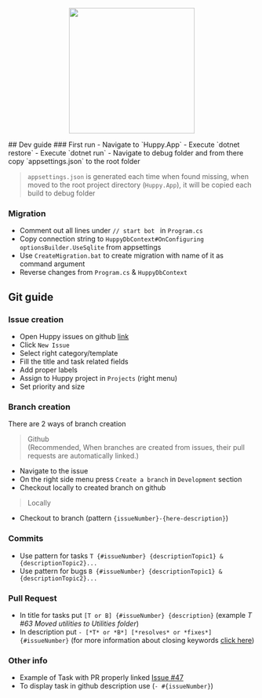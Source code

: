 <p align="center">
<img width="256" src="https://images-ext-2.discordapp.net/external/Tfsh5HEdZUnaOHp7gWXx83i8qv6hd7MlIn7TMYHMeHk/%3Fsize%3D4096/https/cdn.discordapp.com/avatars/894305597569257492/bc6f202d62ad3ba1fedad317d21dabcc.png?width=870&height=870" />
</p>
## Dev guide
### First run
- Navigate to `Huppy.App`
- Execute `dotnet restore`
- Execute `dotnet run`
- Navigate to debug folder and from there copy `appsettings.json` to the root folder 

> `appsettings.json` is generated each time when found missing, when moved to the root project directory (`Huppy.App`), it will be copied each build to debug folder 

### Migration
- Comment out all lines under `// start bot ` in `Program.cs`
- Copy connection string to `HuppyDbContext#OnConfiguring` `optionsBuilder.UseSqlite` from appsettings
- Use `CreateMigration.bat` to create migration with name of it as command argument
- Reverse changes from `Program.cs` & `HuppyDbContext`

## Git guide
### Issue creation
- Open Huppy issues on github [link](https://github.com/HueByte/Huppy/issues)
- Click `New Issue`
- Select right category/template
- Fill the title and task related fields
- Add proper labels 
- Assign to Huppy project in `Projects` (right menu)
- Set priority and size

### Branch creation
There are 2 ways of branch creation
> Github 
<br>(Recommended, When branches are created from issues, their pull requests are automatically linked.)
- Navigate to the issue 
- On the right side menu press `Create a branch` in `Development` section
- Checkout locally to created branch on github

> Locally 
- Checkout to branch (pattern `{issueNumber}-{here-description}`)

### Commits
- Use pattern for tasks `T {#issueNumber} {descriptionTopic1} & {descriptionTopic2}...`
- Use pattern for bugs `B {#issueNumber} {descriptionTopic1} & {descriptionTopic2}...`

### Pull Request
- In title for tasks put `[T or B] {#issueNumber} {description}` (example *T #63 Moved utilities to Utilities folder*)
- In description put `- [*T* or *B*] [*resolves* or *fixes*] {#issueNumber}` (for more information about closing keywords [click here](https://docs.devart.com/studio-for-sql-server/source-controlling-databases/associating-commits-with-github-issues.html))

### Other info
- Example of Task with PR properly linked [Issue #47](https://github.com/HueByte/Huppy/issues/47)
- To display task in github description use (`- #{issueNumber}`)
